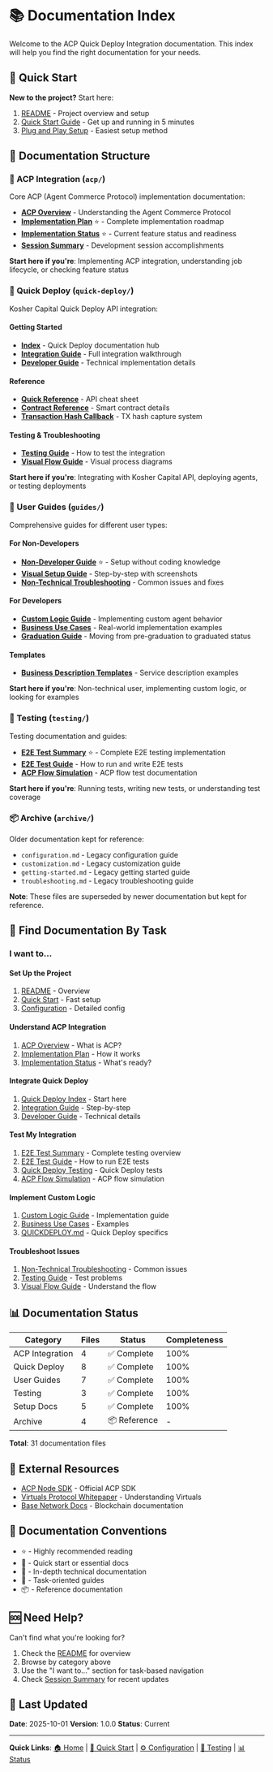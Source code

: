 # 📚 Documentation Index

Welcome to the ACP Quick Deploy Integration documentation. This index will help you find the right documentation for your needs.

## 🚀 Quick Start

**New to the project?** Start here:

1. [README](../README.md) - Project overview and setup
2. [Quick Start Guide](../QUICKSTART.md) - Get up and running in 5 minutes
3. [Plug and Play Setup](../PLUG-AND-PLAY-SETUP.md) - Easiest setup method

## 📖 Documentation Structure

### 🎯 ACP Integration (`acp/`)

Core ACP (Agent Commerce Protocol) implementation documentation:

- **[ACP Overview](acp/ACP-OVERVIEW.md)** - Understanding the Agent Commerce Protocol
- **[Implementation Plan](acp/ACP_IMPLEMENTATION_PLAN.md)** ⭐ - Complete implementation roadmap
- **[Implementation Status](acp/IMPLEMENTATION_STATUS.md)** ⭐ - Current feature status and readiness
- **[Session Summary](acp/SESSION_SUMMARY.md)** - Development session accomplishments

**Start here if you're**: Implementing ACP integration, understanding job lifecycle, or checking feature status

### 🚀 Quick Deploy (`quick-deploy/`)

Kosher Capital Quick Deploy API integration:

#### Getting Started
- **[Index](quick-deploy/kosher-capital-index.md)** - Quick Deploy documentation hub
- **[Integration Guide](quick-deploy/kosher-capital-integration.md)** - Full integration walkthrough
- **[Developer Guide](quick-deploy/kosher-capital-developer-guide.md)** - Technical implementation details

#### Reference
- **[Quick Reference](quick-deploy/kosher-capital-quick-reference.md)** - API cheat sheet
- **[Contract Reference](quick-deploy/kosher-capital-contract-reference.md)** - Smart contract details
- **[Transaction Hash Callback](quick-deploy/kosher-capital-tx-hash-callback.md)** - TX hash capture system

#### Testing & Troubleshooting
- **[Testing Guide](quick-deploy/kosher-capital-testing-guide.md)** - How to test the integration
- **[Visual Flow Guide](quick-deploy/kosher-capital-visual-flow-guide.md)** - Visual process diagrams

**Start here if you're**: Integrating with Kosher Capital API, deploying agents, or testing deployments

### 📘 User Guides (`guides/`)

Comprehensive guides for different user types:

#### For Non-Developers
- **[Non-Developer Guide](guides/NON-DEVELOPER-GUIDE.md)** ⭐ - Setup without coding knowledge
- **[Visual Setup Guide](guides/VISUAL-SETUP-GUIDE.md)** - Step-by-step with screenshots
- **[Non-Technical Troubleshooting](guides/NON-TECHNICAL-TROUBLESHOOTING.md)** - Common issues and fixes

#### For Developers
- **[Custom Logic Guide](guides/CUSTOM-LOGIC-GUIDE.md)** - Implementing custom agent behavior
- **[Business Use Cases](guides/BUSINESS-USE-CASES.md)** - Real-world implementation examples
- **[Graduation Guide](guides/graduation-guide.md)** - Moving from pre-graduation to graduated status

#### Templates
- **[Business Description Templates](guides/business-description-templates.md)** - Service description examples

**Start here if you're**: Non-technical user, implementing custom logic, or looking for examples

### 🧪 Testing (`testing/`)

Testing documentation and guides:

- **[E2E Test Summary](testing/E2E_TEST_SUMMARY.md)** ⭐ - Complete E2E testing implementation
- **[E2E Test Guide](../tests/e2e/README.md)** - How to run and write E2E tests
- **[ACP Flow Simulation](../tests/README.md)** - ACP flow test documentation

**Start here if you're**: Running tests, writing new tests, or understanding test coverage

### 📦 Archive (`archive/`)

Older documentation kept for reference:

- `configuration.md` - Legacy configuration guide
- `customization.md` - Legacy customization guide
- `getting-started.md` - Legacy getting started guide
- `troubleshooting.md` - Legacy troubleshooting guide

**Note**: These files are superseded by newer documentation but kept for reference.

## 🎯 Find Documentation By Task

### I want to...

#### Set Up the Project
1. [README](../README.md) - Overview
2. [Quick Start](../QUICKSTART.md) - Fast setup
3. [Configuration](../CONFIGURATION.md) - Detailed config

#### Understand ACP Integration
1. [ACP Overview](acp/ACP-OVERVIEW.md) - What is ACP?
2. [Implementation Plan](acp/ACP_IMPLEMENTATION_PLAN.md) - How it works
3. [Implementation Status](acp/IMPLEMENTATION_STATUS.md) - What's ready?

#### Integrate Quick Deploy
1. [Quick Deploy Index](quick-deploy/kosher-capital-index.md) - Start here
2. [Integration Guide](quick-deploy/kosher-capital-integration.md) - Step-by-step
3. [Developer Guide](quick-deploy/kosher-capital-developer-guide.md) - Technical details

#### Test My Integration
1. [E2E Test Summary](testing/E2E_TEST_SUMMARY.md) - Complete testing overview
2. [E2E Test Guide](../tests/e2e/README.md) - How to run E2E tests
3. [Quick Deploy Testing](quick-deploy/kosher-capital-testing-guide.md) - Quick Deploy tests
4. [ACP Flow Simulation](../tests/README.md) - ACP flow simulation

#### Implement Custom Logic
1. [Custom Logic Guide](guides/CUSTOM-LOGIC-GUIDE.md) - Implementation guide
2. [Business Use Cases](guides/BUSINESS-USE-CASES.md) - Examples
3. [QUICKDEPLOY.md](../QUICKDEPLOY.md) - Quick Deploy specifics

#### Troubleshoot Issues
1. [Non-Technical Troubleshooting](guides/NON-TECHNICAL-TROUBLESHOOTING.md) - Common issues
2. [Testing Guide](quick-deploy/kosher-capital-testing-guide.md) - Test problems
3. [Visual Flow Guide](quick-deploy/kosher-capital-visual-flow-guide.md) - Understand the flow

## 📊 Documentation Status

| Category | Files | Status | Completeness |
|----------|-------|--------|--------------|
| ACP Integration | 4 | ✅ Complete | 100% |
| Quick Deploy | 8 | ✅ Complete | 100% |
| User Guides | 7 | ✅ Complete | 100% |
| Testing | 3 | ✅ Complete | 100% |
| Setup Docs | 5 | ✅ Complete | 100% |
| Archive | 4 | 📦 Reference | - |

**Total**: 31 documentation files

## 🔗 External Resources

- [ACP Node SDK](https://github.com/Virtual-Protocol/acp-node) - Official ACP SDK
- [Virtuals Protocol Whitepaper](https://whitepaper.virtuals.io/) - Understanding Virtuals
- [Base Network Docs](https://docs.base.org/) - Blockchain documentation

## 📝 Documentation Conventions

- ⭐ - Highly recommended reading
- 🚀 - Quick start or essential docs
- 📘 - In-depth technical documentation
- 🎯 - Task-oriented guides
- 📦 - Reference documentation

## 🆘 Need Help?

Can't find what you're looking for?

1. Check the [README](README.md) for overview
2. Browse by category above
3. Use the "I want to..." section for task-based navigation
4. Check [Session Summary](acp/SESSION_SUMMARY.md) for recent updates

## 📅 Last Updated

**Date**: 2025-10-01
**Version**: 1.0.0
**Status**: Current

---

**Quick Links**:
[🏠 Home](../README.md) |
[🚀 Quick Start](../QUICKSTART.md) |
[⚙️ Configuration](../CONFIGURATION.md) |
[🧪 Testing](../TESTING.md) |
[📊 Status](acp/IMPLEMENTATION_STATUS.md)
